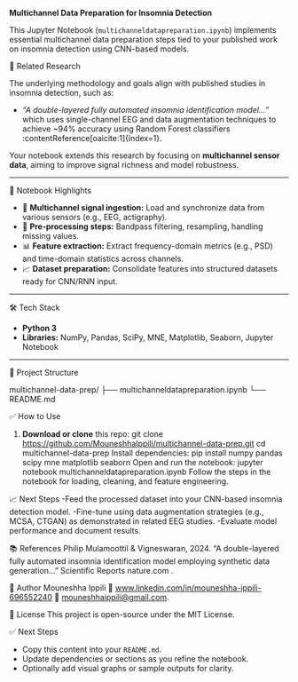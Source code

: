 **Multichannel Data Preparation for Insomnia Detection**

This Jupyter Notebook (`multichanneldatapreparation.ipynb`) implements essential multichannel data preparation steps tied to your published work on insomnia detection using CNN-based models.



🧠 Related Research

The underlying methodology and goals align with published studies in insomnia detection, such as:

- *“A double-layered fully automated insomnia identification model…”* which uses single-channel EEG and data augmentation techniques to achieve ~94% accuracy using Random Forest classifiers :contentReference[oaicite:1]{index=1}.

Your notebook extends this research by focusing on **multichannel sensor data**, aiming to improve signal richness and model robustness.

---

🚀 Notebook Highlights

- 📡 **Multichannel signal ingestion:** Load and synchronize data from various sensors (e.g., EEG, actigraphy).
- 🔧 **Pre-processing steps:** Bandpass filtering, resampling, handling missing values.
- 📊 **Feature extraction:** Extract frequency-domain metrics (e.g., PSD) and time-domain statistics across channels.
- 📈 **Dataset preparation:** Consolidate features into structured datasets ready for CNN/RNN input.

---

🛠️ Tech Stack

- **Python 3**  
- **Libraries:** NumPy, Pandas, SciPy, MNE, Matplotlib, Seaborn, Jupyter Notebook

---

📁 Project Structure

multichannel-data-prep/
├── multichanneldatapreparation.ipynb
└── README.md



✅ How to Use

1. **Download or clone** this repo:
   git clone https://github.com/MouneshhaIppili/multichannel-data-prep.git
   cd multichannel-data-prep
Install dependencies:
   pip install numpy pandas scipy mne matplotlib seaborn
Open and run the notebook:
jupyter notebook multichanneldatapreparation.ipynb
Follow the steps in the notebook for loading, cleaning, and feature engineering.

📈 Next Steps
-Feed the processed dataset into your CNN-based insomnia detection model.
-Fine-tune using data augmentation strategies (e.g., MCSA, CTGAN) as demonstrated in related EEG studies.
-Evaluate model performance and document results.

📚 References
Philip Mulamoottil & Vigneswaran, 2024. “A double-layered fully automated insomnia identification model employing synthetic data generation…” Scientific Reports 
nature.com
.

🙋 Author
Mouneshha Ippili
🔗 www.linkedin.com/in/mouneshha-ippili-696552240
📧 mouneshhaippili@gmail.com.

📜 License
This project is open-source under the MIT License.

✅ Next Steps
- Copy this content into your `README.md`.
- Update dependencies or sections as you refine the notebook.
- Optionally add visual graphs or sample outputs for clarity.
